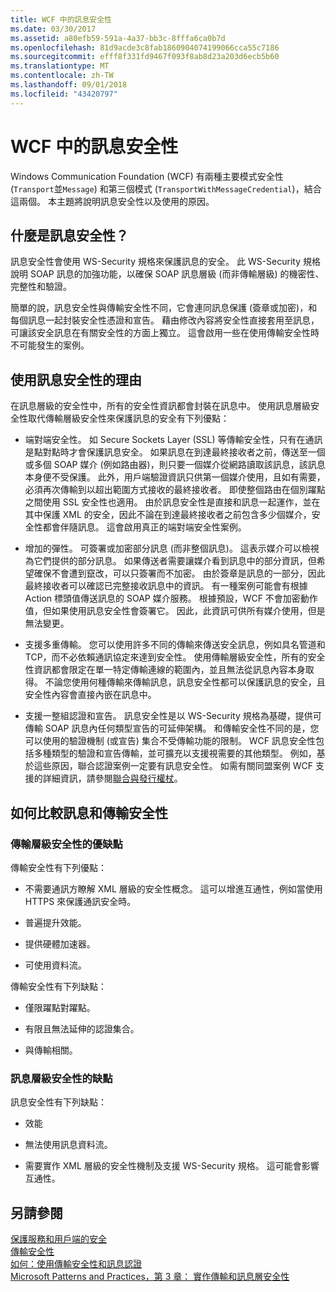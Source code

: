 ```yaml
---
title: WCF 中的訊息安全性
ms.date: 03/30/2017
ms.assetid: a80efb59-591a-4a37-bb3c-8fffa6ca0b7d
ms.openlocfilehash: 81d9acde3c8fab1860904074199066cca55c7186
ms.sourcegitcommit: efff8f331fd9467f093f8ab8d23a203d6ecb5b60
ms.translationtype: MT
ms.contentlocale: zh-TW
ms.lasthandoff: 09/01/2018
ms.locfileid: "43420797"
---
```

# <a name="message-security-in-wcf"></a>WCF 中的訊息安全性
Windows Communication Foundation (WCF) 有兩種主要模式安全性 (`Transport`並`Message`) 和第三個模式 (`TransportWithMessageCredential`)，結合這兩個。 本主題將說明訊息安全性以及使用的原因。  
  
## <a name="what-is-message-security"></a>什麼是訊息安全性？  
 訊息安全性會使用 WS-Security 規格來保護訊息的安全。 此 WS-Security 規格說明 SOAP 訊息的加強功能，以確保 SOAP 訊息層級 (而非傳輸層級) 的機密性、完整性和驗證。  
  
 簡單的說，訊息安全性與傳輸安全性不同，它會連同訊息保護 (簽章或加密)，和每個訊息一起封裝安全性憑證和宣告。 藉由修改內容將安全性直接套用至訊息，可讓該安全訊息在有關安全性的方面上獨立。 這會啟用一些在使用傳輸安全性時不可能發生的案例。  
  
## <a name="reasons-to-use-message-security"></a>使用訊息安全性的理由  
 在訊息層級的安全性中，所有的安全性資訊都會封裝在訊息中。 使用訊息層級安全性取代傳輸層級安全性來保護訊息的安全有下列優點：  
  
-   端對端安全性。 如 Secure Sockets Layer (SSL) 等傳輸安全性，只有在通訊是點對點時才會保護訊息安全。 如果訊息在到達最終接收者之前，傳送至一個或多個 SOAP 媒介 (例如路由器)，則只要一個媒介從網路讀取該訊息，該訊息本身便不受保護。 此外，用戶端驗證資訊只供第一個媒介使用，且如有需要，必須再次傳輸到以超出範圍方式接收的最終接收者。 即使整個路由在個別躍點之間使用 SSL 安全性也適用。 由於訊息安全性是直接和訊息一起運作，並在其中保護 XML 的安全，因此不論在到達最終接收者之前包含多少個媒介，安全性都會伴隨訊息。 這會啟用真正的端對端安全性案例。  
  
-   增加的彈性。 可簽署或加密部分訊息 (而非整個訊息)。 這表示媒介可以檢視為它們提供的部分訊息。 如果傳送者需要讓媒介看到訊息中的部分資訊，但希望確保不會遭到竄改，可以只簽署而不加密。 由於簽章是訊息的一部分，因此最終接收者可以確認已完整接收訊息中的資訊。 有一種案例可能會有根據 Action 標頭值傳送訊息的 SOAP 媒介服務。 根據預設，WCF 不會加密動作值，但如果使用訊息安全性會簽署它。 因此，此資訊可供所有媒介使用，但是無法變更。  
  
-   支援多重傳輸。 您可以使用許多不同的傳輸來傳送安全訊息，例如具名管道和 TCP，而不必依賴通訊協定來達到安全性。 使用傳輸層級安全性，所有的安全性資訊都會限定在單一特定傳輸連線的範圍內，並且無法從訊息內容本身取得。 不論您使用何種傳輸來傳輸訊息，訊息安全性都可以保護訊息的安全，且安全性內容會直接內嵌在訊息中。  
  
-   支援一整組認證和宣告。 訊息安全性是以 WS-Security 規格為基礎，提供可傳輸 SOAP 訊息內任何類型宣告的可延伸架構。 和傳輸安全性不同的是，您可以使用的驗證機制 (或宣告) 集合不受傳輸功能的限制。 WCF 訊息安全性包括多種類型的驗證和宣告傳輸，並可擴充以支援視需要的其他類型。 例如，基於這些原因，聯合認證案例一定要有訊息安全性。 如需有關同盟案例 WCF 支援的詳細資訊，請參閱[聯合與發行權杖](../../../../docs/framework/wcf/feature-details/federation-and-issued-tokens.md)。  
  
## <a name="how-message-and-transport-security-compare"></a>如何比較訊息和傳輸安全性  
  
### <a name="pros-and-cons-of-transport-level-security"></a>傳輸層級安全性的優缺點  
 傳輸安全性有下列優點：  
  
-   不需要通訊方瞭解 XML 層級的安全性概念。 這可以增進互通性，例如當使用 HTTPS 來保護通訊安全時。  
  
-   普遍提升效能。  
  
-   提供硬體加速器。  
  
-   可使用資料流。  
  
 傳輸安全性有下列缺點：  
  
-   僅限躍點對躍點。  
  
-   有限且無法延伸的認證集合。  
  
-   與傳輸相關。  
  
### <a name="disadvantages-of-message-level-security"></a>訊息層級安全性的缺點  
 訊息安全性有下列缺點：  
  
-   效能  
  
-   無法使用訊息資料流。  
  
-   需要實作 XML 層級的安全性機制及支援 WS-Security 規格。 這可能會影響互通性。  
  
## <a name="see-also"></a>另請參閱  
 [保護服務和用戶端的安全](../../../../docs/framework/wcf/feature-details/securing-services-and-clients.md)  
 [傳輸安全性](../../../../docs/framework/wcf/feature-details/transport-security.md)  
 [如何：使用傳輸安全性和訊息認證](../../../../docs/framework/wcf/feature-details/how-to-use-transport-security-and-message-credentials.md)  
 [Microsoft Patterns and Practices，第 3 章： 實作傳輸和訊息層安全性](https://go.microsoft.com/fwlink/?LinkId=88897)
